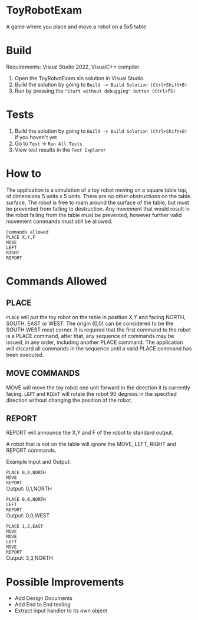 # ToyRobotExam

A game where you place and move a robot on a 5x5 table

# Build
Requirements:  Visual Studio 2022, VisualC++ compiler
1. Open the ToyRobotExam.sln solution in Visual Studio.
2. Build the solution by going to ```Build -> Build Solution (Ctrl+Shift+B)```
3. Run by pressing the ```"Start without debugging" button (Ctrl+f5)```

# Tests
1. Build the solution by going to ```Build -> Build Solution (Ctrl+Shift+B)``` if you haven't yet
2. Go to `Test` -> `Run All Tests`
3. View test results in the `Test Explorer`

# How to

The application is a simulation of a toy robot moving on a square table top, of dimensions 5 units x 5 units. There are no
other obstructions on the table surface. The robot is free to roam around the surface of the table, but must be prevented
from falling to destruction. Any movement that would result in the robot falling from the table must be prevented,
however further valid movement commands must still be allowed.

`Commands allowed`     <br />
```PLACE X,Y,F```      <br />
```MOVE```             <br />
```LEFT```             <br />
```RIGHT```            <br />
```REPORT```           <br />

# Commands Allowed 

## PLACE
`PLACE` will put the toy robot on the table in position X,Y and facing NORTH, SOUTH, EAST or WEST. The origin (0,0)
can be considered to be the SOUTH WEST most corner. It is required that the first command to the robot is a PLACE
command, after that, any sequence of commands may be issued, in any order, including another PLACE command. The
application will discard all commands in the sequence until a valid PLACE command has been executed. 

## MOVE COMMANDS
MOVE will move the toy robot one unit forward in the direction it is currently facing.
`LEFT` and `RIGHT` will rotate the robot 90 degrees in the specified direction without changing the position of the
robot. 
## REPORT
REPORT will announce the X,Y and F of the robot to standard output.

A robot that is not on the table will ignore the MOVE, LEFT, RIGHT and REPORT commands. 

Example Input and Output:

`PLACE 0,0,NORTH`     <br />
`MOVE`                <br />
`REPORT`              <br />
Output: 0,1,NORTH     <br />


`PLACE 0,0,NORTH`     <br />
`LEFT`                <br />
`REPORT`              <br />
Output: 0,0,WEST      <br />


`PLACE 1,2,EAST`      <br />
`MOVE`                <br />
`MOVE`                <br />
`LEFT`                <br />
`MOVE`                <br />
`REPORT`              <br />
Output: 3,3,NORTH     <br />

# Possible Improvements
* Add Design Documents
* Add End to End testing
* Extract input handler to its own object
